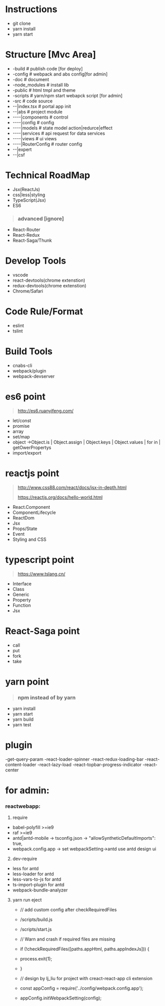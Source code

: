 Instructions
===================
>
- git clone
- yarn install
- yarn start

Structure [Mvc Area]
=================== 
>
- -build                   # publish code [for deploy]
- -config                  # webpack and abs config[for admin]
- -doc                     # document
- -node_modules            # install lib
- -public                  # html tmpl and theme
- -scripts                 # yarn/npm start webapck script [for admin]
- -src                     # code source
- --|index.tsx              # portal app init
- --|abs                    # project module
- ----|components           # control
- ----|config               # config
- ----|models               # state model action|redurce|effect
- ----|services             # api request for data services
- ----|views                # ui views
- ----|RouterConfig           # router config 
- --|expert
- --|csf

Technical RoadMap
=================== 
> 
- Jsx(ReactJs)
- css|less|styling
- TypeScript(Jsx)
- ES6
>
> <h3>advanced [ignore]</h3>
- React-Router
- React-Redux
- React-Saga/Thunk

    
Develop Tools
=================== 
>
- vscode
- react-devtools(chrome extenstion)
- redux-devtools(chrome extenstion)
- Chrome/Safari

Code Rule/Format
=================== 
> 
- eslint
- tslint

Build Tools
=================== 
> 
- cnabs-cli
- webpack/plugin
- webpack-devserver  

es6 point
=================== 
> http://es6.ruanyifeng.com/
* let/const
* promise
* array
* set/map
* object ->Object.is | Object.assign | Object.keys | Object.values | for in | getOwerPropertys
* import/export


reactjs point
=================== 
> http://www.css88.com/react/docs/jsx-in-depth.html
>
> https://reactjs.org/docs/hello-world.html
- React.Component
- ComponentLifecycle
- ReactDom
- Jsx
- Props/State
- Event
- Styling and CSS

typescript point
=================== 
>  https://www.tslang.cn/
- Interface
- Class
- Generic
- Property
- Function
- Jsx 

React-Saga point
=================== 
> 
- call
- put
- fork
- take 

yarn point
=================== 
> <h3>npm instead of by yarn</h3>
- yarn install
- yarn start
- yarn build
- yarn test

plugin
=====================
-get-query-param
-react-loader-spinner
-react-redux-loading-bar
-react-content-loader
-react-lazy-load
-react-topbar-progress-indicator
-react-center

for admin:
=================== 
### reactwebapp: 
1. require
  -  babel-polyfill    >=ie9
  -  raf               >=ie9
  -  antd|antd-mobile -> tsconfig.json -> "allowSyntheticDefaultImports": true, 
  -  webpack.config.app -> set webpackSetting->antd use antd design ui
    
2. dev-require
  - less              for antd
  - less-loader       for antd
  - less-vars-to-js   for antd
  - ts-import-plugin  for antd
  - webpack-bundle-analyzer
    


3. yarn run eject   
   
    - // add custom config after checkRequiredFiles 

    - /scripts/build.js
    - /scripts/start.js 
    - // Warn and crash if required files are missing
    - if (!checkRequiredFiles([paths.appHtml, paths.appIndexJs])) {
    -    process.exit(1);
    - }

    - // design by lj_liu for project with creact-react-app cli extension  
    - const appConfig = require('../config/webpack.config.app');
    - appConfig.initWebpackSetting(config); 
  
    
  
    
    
